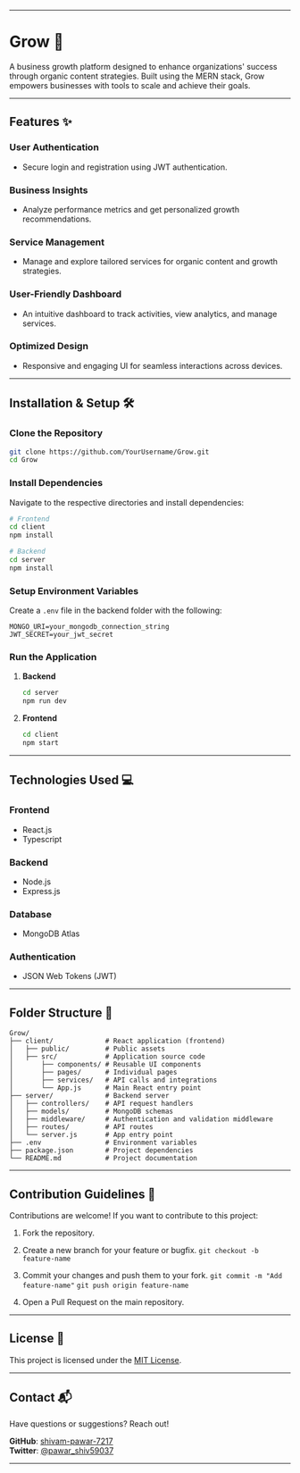 
------

# Grow 🌱

A business growth platform designed to enhance organizations' success through organic content strategies. Built using the MERN stack, Grow empowers businesses with tools to scale and achieve their goals.

----------

## Features ✨

### **User Authentication**

-   Secure login and registration using JWT authentication.

### **Business Insights**

-   Analyze performance metrics and get personalized growth recommendations.

### **Service Management**

-   Manage and explore tailored services for organic content and growth strategies.

### **User-Friendly Dashboard**

-   An intuitive dashboard to track activities, view analytics, and manage services.

### **Optimized Design**

-   Responsive and engaging UI for seamless interactions across devices.

----------

## Installation & Setup 🛠️

### **Clone the Repository**

```bash
git clone https://github.com/YourUsername/Grow.git
cd Grow

```

### **Install Dependencies**

Navigate to the respective directories and install dependencies:

```bash
# Frontend
cd client
npm install

# Backend
cd server
npm install

```

### **Setup Environment Variables**

Create a `.env` file in the backend folder with the following:

```plaintext
MONGO_URI=your_mongodb_connection_string
JWT_SECRET=your_jwt_secret

```

### **Run the Application**

1.  **Backend**
    
    ```bash
    cd server
    npm run dev
    
    ```
    
2.  **Frontend**
    
    ```bash
    cd client
    npm start
    
    ```
    

----------

## Technologies Used 💻

### **Frontend**

-   React.js
- Typescript

### **Backend**

-   Node.js
-   Express.js

### **Database**

-   MongoDB Atlas

### **Authentication**

-   JSON Web Tokens (JWT)

----------

## Folder Structure 📂

```plaintext
Grow/
├── client/             # React application (frontend)
│   ├── public/         # Public assets
│   ├── src/            # Application source code
│       ├── components/ # Reusable UI components
│       ├── pages/      # Individual pages
│       ├── services/   # API calls and integrations
│       └── App.js      # Main React entry point
├── server/             # Backend server
│   ├── controllers/    # API request handlers
│   ├── models/         # MongoDB schemas
│   ├── middleware/     # Authentication and validation middleware
│   ├── routes/         # API routes
│   └── server.js       # App entry point
├── .env                # Environment variables
├── package.json        # Project dependencies
└── README.md           # Project documentation

```

----------

## Contribution Guidelines 🤝
Contributions are welcome! If you want to contribute to this project:

1.  Fork the repository.
    
2.  Create a new branch for your feature or bugfix.  `git checkout -b feature-name`
    
3.  Commit your changes and push them to your fork.  `git commit -m "Add feature-name"`  `git push origin feature-name`
    
4.  Open a Pull Request on the main repository.

----------

## License 📜

This project is licensed under the [MIT License](https://chatgpt.com/c/LICENSE).

----------


## Contact 📬

Have questions or suggestions? Reach out!

**GitHub**: [shivam-pawar-7217](https://github.com/shivam-pawar-7217)  
**Twitter**: [@pawar_shiv59037](https://twitter.com/pawar_shiv59037)


----------
